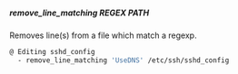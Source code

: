 ##### remove_line_matching REGEX PATH

Removes line(s) from a file which match a regexp.

```bash
@ Editing sshd_config
  - remove_line_matching 'UseDNS' /etc/ssh/sshd_config
```
